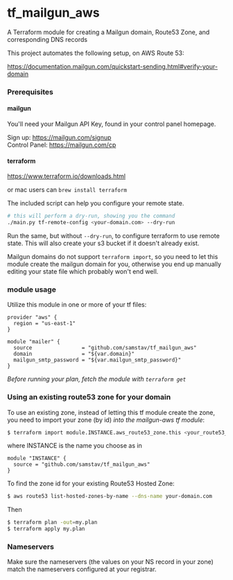# tf_mailgun_aws
A Terraform module for creating a Mailgun domain, Route53 Zone, and corresponding DNS records

This project automates the following setup, on AWS Route 53:

https://documentation.mailgun.com/quickstart-sending.html#verify-your-domain


### Prerequisites

#### mailgun

You'll need your Mailgun API Key, found in your control panel homepage. 

Sign up: https://mailgun.com/signup  
Control Panel: https://mailgun.com/cp

#### terraform

https://www.terraform.io/downloads.html

or mac users can `brew install terraform`

The included script can help you configure your remote state.

```bash
# this will perform a dry-run, showing you the command
./main.py tf-remote-config <your-domain.com> --dry-run
```

Run the same, but without `--dry-run`, to configure terraform to use remote state. This will also create your s3 bucket if it doesn't already exist.

Mailgun domains do not support `terraform import`, so you need to let this module
create the mailgun domain for you, otherwise you end up manually editing your
state file which probably won't end well.

### module usage

Utilize this module in one or more of your tf files:

```hcl
provider "aws" {
  region = "us-east-1"
}

module "mailer" {
  source                = "github.com/samstav/tf_mailgun_aws"
  domain                = "${var.domain}"
  mailgun_smtp_password = "${var.mailgun_smtp_password}"
}
```

*Before running your plan, fetch the module with `terraform get`*


### Using an existing route53 zone for your domain

To use an existing zone, instead of letting this tf module create the zone,
you need to import your zone (by id) *into the mailgun-aws tf module*:

```bash
$ terraform import module.INSTANCE.aws_route53_zone.this <your_route53_zone_id>
```

where INSTANCE is the name you choose as in

```hcl
module "INSTANCE" {
  source = "github.com/samstav/tf_mailgun_aws"
}
```

To find the zone id for your existing Route53 Hosted Zone:

```bash
$ aws route53 list-hosted-zones-by-name --dns-name your-domain.com
```

Then

```bash
$ terraform plan -out=my.plan
$ terraform apply my.plan
```

### Nameservers

Make sure the nameservers (the values on your NS record in your zone) match the nameservers configured at your registrar.
